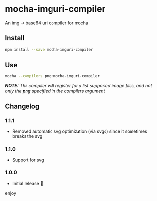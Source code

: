 # mocha-imguri-compiler

An img -> base64 uri compiler for mocha

## Install

```sh
npm install --save mocha-imguri-compiler
```

## Use

```sh
mocha --compilers png:mocha-imguri-compiler
```

***NOTE:*** *The compiler will register for a list supported image files, and not only the* ***png*** *specified in the compilers argument*

## Changelog

### 1.1.1

* Removed automatic svg optimization (via svgo) since it sometimes breaks the svg

### 1.1.0

* Support for svg

### 1.0.0

* Initial release :tada:

enjoy
